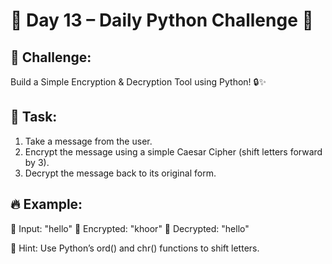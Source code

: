 # 📢 Day 13 – Daily Python Challenge 🐍

## 🚀 Challenge:

Build a Simple Encryption & Decryption Tool using Python! 🔒✨

## 🔹 Task:
1. Take a message from the user.
2. Encrypt the message using a simple Caesar Cipher (shift letters forward by 3).
3. Decrypt the message back to its original form.

## 🔥 Example:
📌 Input: "hello"
📌 Encrypted: "khoor"
📌 Decrypted: "hello"

🎯 Hint: Use Python’s ord() and chr() functions to shift letters.